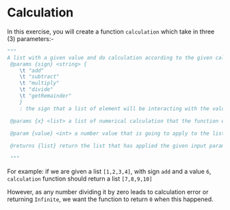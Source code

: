 # Calculation
In this exercise, you will create a function `calculation` which take in three (3) parameters:-

```py
"""
A list with a given value and do calculation according to the given calculation sign and return a list 
 @params {sign} <string> { 
    \t "add" 
    \t "subtract" 
    \t "multiply" 
    \t "divide" 
    \t "getRemainder" 
    } 
    : the sign that a list of element will be interacting with the value 

 @params {x} <list> a list of numerical calculation that the function will try to interact with

 @param {value} <int> a number value that is going to apply to the list element
 
 @returns {list} return the list that has applied the given input parameters calculation

 """

```

For example: if we are given a list `[1,2,3,4]`, with sign `add` and a value `6`, `calculation` function should return a list `[7,8,9,10]`

However, as any number dividing it by zero leads to calculation error or returning `Infinite`, we want the function to return `0` when this happened.